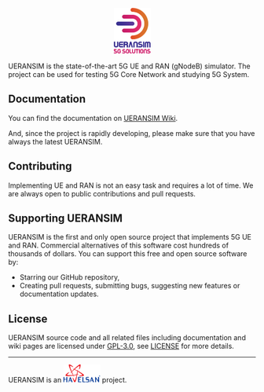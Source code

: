 <p align="center">
  <a href="https://github.com/aligungr/UERANSIM"><img src="/.github/logo.png" width="75" title="UERANSIM"></a>
</p>
UERANSIM is the state-of-the-art 5G UE and RAN (gNodeB) simulator. The project can be used for testing 5G Core Network and studying 5G System.

## Documentation
You can find the documentation on [UERANSIM Wiki](https://github.com/aligungr/UERANSIM/wiki).

And, since the project is rapidly developing, please make sure that you have always the latest UERANSIM.  

## Contributing

Implementing UE and RAN is not an easy task and requires a lot of time. We are always open to public contributions and pull requests.

## Supporting UERANSIM

UERANSIM is the first and only open source project that implements 5G UE and RAN. Commercial alternatives of this software cost hundreds of thousands of dollars. You can support this free and open source software by:
- Starring our GitHub repository,
- Creating pull requests, submitting bugs, suggesting new features or documentation updates.

## License

UERANSIM source code and all related files including documentation and wiki pages are licensed under [GPL-3.0](https://www.gnu.org/licenses/gpl-3.0.en.html), see [LICENSE](https://github.com/aligungr/UERANSIM/blob/master/LICENSE) for more details.

---

UERANSIM is an <a href="https://github.com/aligungr/UERANSIM"><img src="/.github/hvl.png" width="75" title="HAVELSAN"></a> project.